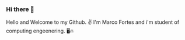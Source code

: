### Hi there 👋
Hello and Welcome to my Github. ✌️ 
I'm Marco Fortes and i'm student of computing engeenering. 🖥️🔥

